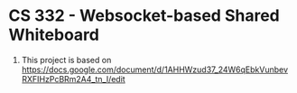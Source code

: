 # CS 332 - Websocket-based Shared Whiteboard

1. This project is based on https://docs.google.com/document/d/1AHHWzud37_24W6qEbkVunbevRXFIHzPcBRm2A4_tn_I/edit
